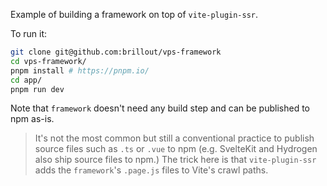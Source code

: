 Example of building a framework on top of `vite-plugin-ssr`.

To run it:

```bash
git clone git@github.com:brillout/vps-framework
cd vps-framework/
pnpm install # https://pnpm.io/
cd app/
pnpm run dev
```

Note that `framework` doesn't need any build step and can be published to npm as-is.

> It's not the most common but still a conventional practice to publish source files such as `.ts` or `.vue` to npm (e.g. SvelteKit and Hydrogen also ship source files to npm.) The trick here is that `vite-plugin-ssr` adds the `framework`'s `.page.js` files to Vite's crawl paths.

